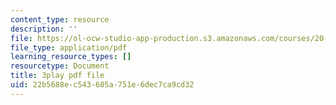```yaml
---
content_type: resource
description: ''
file: https://ol-ocw-studio-app-production.s3.amazonaws.com/courses/20-219-becoming-the-next-bill-nye-writing-and-hosting-the-educational-show-january-iap-2015/22b5688ec543605a751e6dec7ca9cd32_XDBr39cwmbg.pdf
file_type: application/pdf
learning_resource_types: []
resourcetype: Document
title: 3play pdf file
uid: 22b5688e-c543-605a-751e-6dec7ca9cd32
---
```

